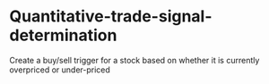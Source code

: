 # Quantitative-trade-signal-determination
Create a buy/sell trigger for a stock based on whether it is currently overpriced or under-priced
